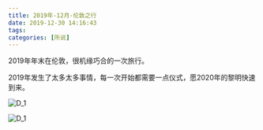 ```yaml
---
title: 2019年-12月-伦敦之行
date: 2019-12-30 14:16:43
tags: 
categories: [所说]
---
```


2019年年末在伦敦，很机缘巧合的一次旅行。

<!--more-->

2019年发生了太多太多事情，每一次开始都需要一点仪式，愿2020年的黎明快速到来。

![D_1](https://raw.githubusercontent.com/2997ms/My_Algorithm/master/source_pic/London/luck1.jpeg)

![D_1](https://raw.githubusercontent.com/2997ms/My_Algorithm/master/source_pic/London/luck2.jpeg)